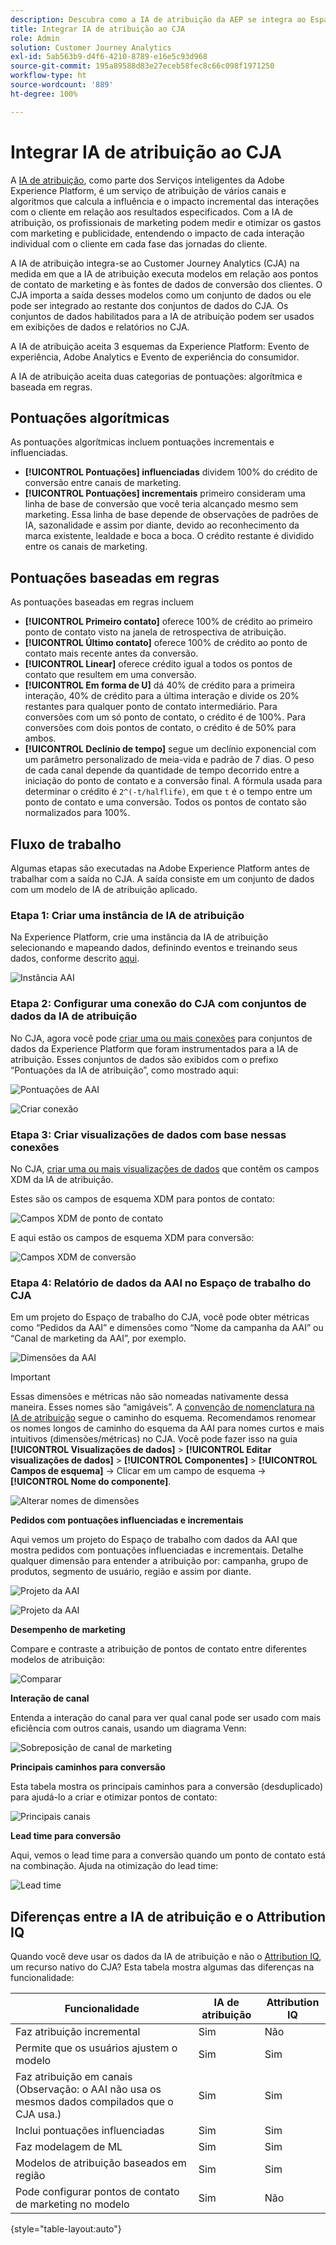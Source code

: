 ```yaml
---
description: Descubra como a IA de atribuição da AEP se integra ao Espaço de trabalho no CJA.
title: Integrar IA de atribuição ao CJA
role: Admin
solution: Customer Journey Analytics
exl-id: 5ab563b9-d4f6-4210-8789-e16e5c93d968
source-git-commit: 195a89588d83e27eceb58fec8c66c098f1971250
workflow-type: ht
source-wordcount: '889'
ht-degree: 100%

---
```


# Integrar IA de atribuição ao CJA

A [IA de atribuição](https://experienceleague.adobe.com/docs/experience-platform/intelligent-services/attribution-ai/overview.html?lang=pt-BR), como parte dos Serviços inteligentes da Adobe Experience Platform, é um serviço de atribuição de vários canais e algoritmos que calcula a influência e o impacto incremental das interações com o cliente em relação aos resultados especificados. Com a IA de atribuição, os profissionais de marketing podem medir e otimizar os gastos com marketing e publicidade, entendendo o impacto de cada interação individual com o cliente em cada fase das jornadas do cliente.

A IA de atribuição integra-se ao Customer Journey Analytics (CJA) na medida em que a IA de atribuição executa modelos em relação aos pontos de contato de marketing e às fontes de dados de conversão dos clientes. O CJA importa a saída desses modelos como um conjunto de dados ou ele pode ser integrado ao restante dos conjuntos de dados do CJA. Os conjuntos de dados habilitados para a IA de atribuição podem ser usados em exibições de dados e relatórios no CJA.

A IA de atribuição aceita 3 esquemas da Experience Platform: Evento de experiência, Adobe Analytics e Evento de experiência do consumidor.

A IA de atribuição aceita duas categorias de pontuações: algorítmica e baseada em regras.

## Pontuações algorítmicas

As pontuações algorítmicas incluem pontuações incrementais e influenciadas.

* **[!UICONTROL Pontuações] influenciadas** dividem 100% do crédito de conversão entre canais de marketing.
* **[!UICONTROL Pontuações] incrementais** primeiro consideram uma linha de base de conversão que você teria alcançado mesmo sem marketing. Essa linha de base depende de observações de padrões de IA, sazonalidade e assim por diante, devido ao reconhecimento da marca existente, lealdade e boca a boca. O crédito restante é dividido entre os canais de marketing.

## Pontuações baseadas em regras

As pontuações baseadas em regras incluem

* **[!UICONTROL Primeiro contato]** oferece 100% de crédito ao primeiro ponto de contato visto na janela de retrospectiva de atribuição.
* **[!UICONTROL Último contato]** oferece 100% de crédito ao ponto de contato mais recente antes da conversão.
* **[!UICONTROL Linear]** oferece crédito igual a todos os pontos de contato que resultem em uma conversão.
* **[!UICONTROL Em forma de U]** dá 40% de crédito para a primeira interação, 40% de crédito para a última interação e divide os 20% restantes para qualquer ponto de contato intermediário. Para conversões com um só ponto de contato, o crédito é de 100%. Para conversões com dois pontos de contato, o crédito é de 50% para ambos.
* **[!UICONTROL Declínio de tempo]** segue um declínio exponencial com um parâmetro personalizado de meia-vida e padrão de 7 dias. O peso de cada canal depende da quantidade de tempo decorrido entre a iniciação do ponto de contato e a conversão final. A fórmula usada para determinar o crédito é `2^(-t/halflife)`, em que `t` é o tempo entre um ponto de contato e uma conversão. Todos os pontos de contato são normalizados para 100%.

## Fluxo de trabalho

Algumas etapas são executadas na Adobe Experience Platform antes de trabalhar com a saída no CJA. A saída consiste em um conjunto de dados com um modelo de IA de atribuição aplicado.

### Etapa 1: Criar uma instância de IA de atribuição

Na Experience Platform, crie uma instância da IA de atribuição selecionando e mapeando dados, definindo eventos e treinando seus dados, conforme descrito [aqui](https://experienceleague.adobe.com/docs/experience-platform/intelligent-services/attribution-ai/user-guide.html?lang=pt-BR).

![Instância AAI](assets/aai-instance.png)

### Etapa 2: Configurar uma conexão do CJA com conjuntos de dados da IA de atribuição

No CJA, agora você pode [criar uma ou mais conexões](/help/connections/create-connection.md) para conjuntos de dados da Experience Platform que foram instrumentados para a IA de atribuição. Esses conjuntos de dados são exibidos com o prefixo “Pontuações da IA de atribuição”, como mostrado aqui:

![Pontuações de AAI](assets/aai-scores.png)

![Criar conexão](assets/aai-create-connection.png)

### Etapa 3: Criar visualizações de dados com base nessas conexões

No CJA, [criar uma ou mais visualizações de dados](/help/data-views/create-dataview.md) que contêm os campos XDM da IA de atribuição.

Estes são os campos de esquema XDM para pontos de contato:

![Campos XDM de ponto de contato](assets/touchpoint-fields.png)

E aqui estão os campos de esquema XDM para conversão:

![Campos XDM de conversão](assets/conversion-fields.png)

### Etapa 4: Relatório de dados da AAI no Espaço de trabalho do CJA

Em um projeto do Espaço de trabalho do CJA, você pode obter métricas como “Pedidos da AAI” e dimensões como “Nome da campanha da AAI” ou “Canal de marketing da AAI”, por exemplo.

![Dimensões da AAI](assets/aai-dims.png)

>[!IMPORTANT]
>
>Essas dimensões e métricas não são nomeadas nativamente dessa maneira. Esses nomes são “amigáveis”. A [convenção de nomenclatura na IA de atribuição](https://experienceleague.adobe.com/docs/experience-platform/intelligent-services/attribution-ai/input-output.html?lang=pt-BR#attribution-ai-output-data) segue o caminho do esquema. Recomendamos renomear os nomes longos de caminho do esquema da AAI para nomes curtos e mais intuitivos (dimensões/métricas) no CJA. Você pode fazer isso na guia **[!UICONTROL Visualizações de dados]** > **[!UICONTROL Editar visualizações de dados]** > **[!UICONTROL Componentes]** > **[!UICONTROL Campos de esquema]** -> Clicar em um campo de esquema -> **[!UICONTROL Nome do componente]**.

![Alterar nomes de dimensões](assets/change-name.png)

**Pedidos com pontuações influenciadas e incrementais**

Aqui vemos um projeto do Espaço de trabalho com dados da AAI que mostra pedidos com pontuações influenciadas e incrementais. Detalhe qualquer dimensão para entender a atribuição por: campanha, grupo de produtos, segmento de usuário, região e assim por diante.

![Projeto da AAI](assets/aai-project.png)

![Projeto da AAI](assets/aai-project2.png)

**Desempenho de marketing**

Compare e contraste a atribuição de pontos de contato entre diferentes modelos de atribuição:

![Comparar](assets/compare.png)

**Interação de canal**

Entenda a interação do canal para ver qual canal pode ser usado com mais eficiência com outros canais, usando um diagrama Venn:

![Sobreposição de canal de marketing](assets/mc-overlap.png)

**Principais caminhos para conversão**

Esta tabela mostra os principais caminhos para a conversão (desduplicado) para ajudá-lo a criar e otimizar pontos de contato:

![Principais canais](assets/top-channels.png)

**Lead time para conversão**

Aqui, vemos o lead time para a conversão quando um ponto de contato está na combinação. Ajuda na otimização do lead time:

![Lead time](assets/lead-time.png)

## Diferenças entre a IA de atribuição e o Attribution IQ

Quando você deve usar os dados da IA de atribuição e não o [Attribution IQ](/help/analysis-workspace/attribution/overview.md), um recurso nativo do CJA? Esta tabela mostra algumas das diferenças na funcionalidade:

| Funcionalidade | IA de atribuição | Attribution IQ |
| --- | --- | --- |
| Faz atribuição incremental | Sim | Não |
| Permite que os usuários ajustem o modelo | Sim | Sim |
| Faz atribuição em canais (Observação: o AAI não usa os mesmos dados compilados que o CJA usa.) | Sim | Sim |
| Inclui pontuações influenciadas | Sim | Sim |
| Faz modelagem de ML | Sim | Sim |
| Modelos de atribuição baseados em região | Sim | Sim |
| Pode configurar pontos de contato de marketing no modelo | Sim | Não |

{style=&quot;table-layout:auto&quot;}
